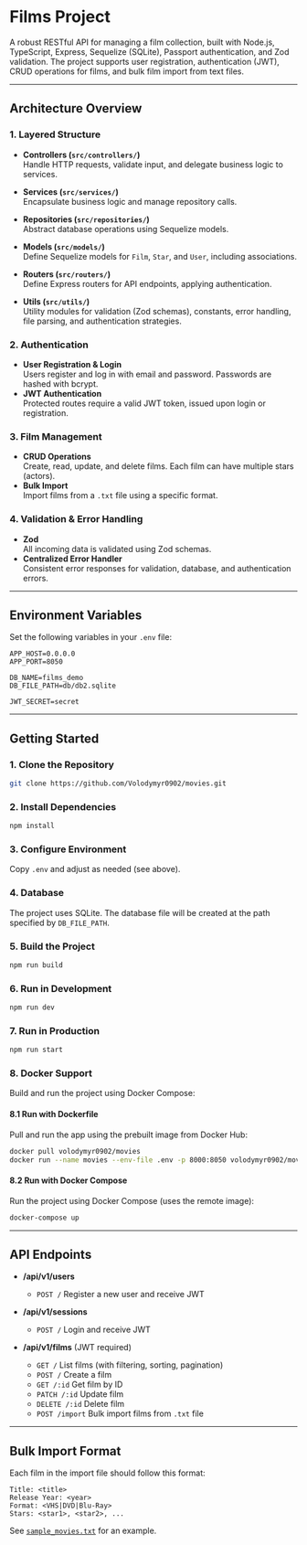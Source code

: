 # Films Project

A robust RESTful API for managing a film collection, built with Node.js, TypeScript, Express, Sequelize (SQLite), Passport authentication, and Zod validation. The project supports user registration, authentication (JWT), CRUD operations for films, and bulk film import from text files.

---

## Architecture Overview

### 1. **Layered Structure**

- **Controllers (`src/controllers/`)**  
  Handle HTTP requests, validate input, and delegate business logic to services.

- **Services (`src/services/`)**  
  Encapsulate business logic and manage repository calls.

- **Repositories (`src/repositories/`)**  
  Abstract database operations using Sequelize models.

- **Models (`src/models/`)**  
  Define Sequelize models for `Film`, `Star`, and `User`, including associations.

- **Routers (`src/routers/`)**  
  Define Express routers for API endpoints, applying authentication.

- **Utils (`src/utils/`)**  
  Utility modules for validation (Zod schemas), constants, error handling, file parsing, and authentication strategies.

### 2. **Authentication**

- **User Registration & Login**  
  Users register and log in with email and password. Passwords are hashed with bcrypt.
- **JWT Authentication**  
  Protected routes require a valid JWT token, issued upon login or registration.

### 3. **Film Management**

- **CRUD Operations**  
  Create, read, update, and delete films. Each film can have multiple stars (actors).
- **Bulk Import**  
  Import films from a `.txt` file using a specific format.

### 4. **Validation & Error Handling**

- **Zod**  
  All incoming data is validated using Zod schemas.
- **Centralized Error Handler**  
  Consistent error responses for validation, database, and authentication errors.

---

## Environment Variables

Set the following variables in your `.env` file:

```env
APP_HOST=0.0.0.0
APP_PORT=8050

DB_NAME=films_demo
DB_FILE_PATH=db/db2.sqlite

JWT_SECRET=secret
```

---

## Getting Started

### 1. **Clone the Repository**

```sh
git clone https://github.com/Volodymyr0902/movies.git
```

### 2. **Install Dependencies**

```sh
npm install
```

### 3. **Configure Environment**

Copy `.env` and adjust as needed (see above).

### 4. **Database**

The project uses SQLite. The database file will be created at the path specified by `DB_FILE_PATH`.

### 5. **Build the Project**

```sh
npm run build
```

### 6. **Run in Development**

```sh
npm run dev
```

### 7. **Run in Production**

```sh
npm run start
```

### 8. **Docker Support**

Build and run the project using Docker Compose:
#### 8.1 **Run with Dockerfile**

Pull and run the app using the prebuilt image from Docker Hub:

```sh
docker pull volodymyr0902/movies
docker run --name movies --env-file .env -p 8000:8050 volodymyr0902/movies
```

#### 8.2 **Run with Docker Compose**

Run the project using Docker Compose (uses the remote image):

```sh
docker-compose up
```
---

## API Endpoints

- **/api/v1/users**  
  - `POST /` Register a new user and receive JWT

- **/api/v1/sessions**  
  - `POST /` Login and receive JWT

- **/api/v1/films** (JWT required)  
  - `GET /` List films (with filtering, sorting, pagination)
  - `POST /` Create a film
  - `GET /:id` Get film by ID
  - `PATCH /:id` Update film
  - `DELETE /:id` Delete film
  - `POST /import` Bulk import films from `.txt` file

---

## Bulk Import Format

Each film in the import file should follow this format:

```
Title: <title>
Release Year: <year>
Format: <VHS|DVD|Blu-Ray>
Stars: <star1>, <star2>, ...
```

See [`sample_movies.txt`](sample_movies.txt) for an example.